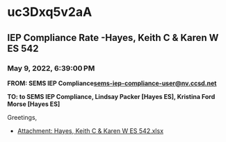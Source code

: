 # uc3Dxq5v2aA
## IEP Compliance Rate -Hayes, Keith C & Karen W ES 542
### May 9, 2022, 6:39:00 PM
**FROM: SEMS IEP Compliance<sems-iep-compliance-user@nv.ccsd.net>**

**TO: to SEMS IEP Compliance, Lindsay Packer [Hayes ES], Kristina Ford Morse [Hayes ES]**


Greetings,  





* [Attachment: Hayes, Keith C & Karen W ES 542.xlsx](uc3Dxq5v2aA-attachment-1.xlsx)
